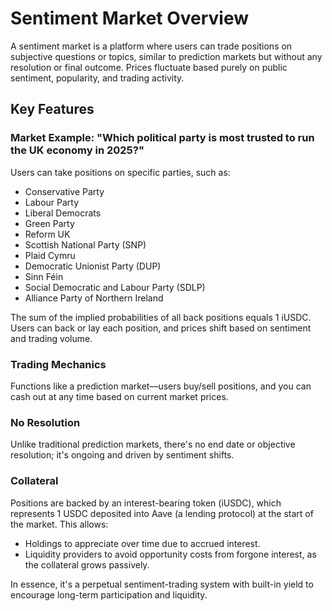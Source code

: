 # Sentiment Market Overview

A sentiment market is a platform where users can trade positions on subjective questions or topics, similar to prediction markets but without any resolution or final outcome. Prices fluctuate based purely on public sentiment, popularity, and trading activity.

## Key Features

### Market Example: "Which political party is most trusted to run the UK economy in 2025?"
Users can take positions on specific parties, such as:

- Conservative Party
- Labour Party
- Liberal Democrats
- Green Party
- Reform UK
- Scottish National Party (SNP)
- Plaid Cymru
- Democratic Unionist Party (DUP)
- Sinn Féin
- Social Democratic and Labour Party (SDLP)
- Alliance Party of Northern Ireland

The sum of the implied probabilities of all back positions equals 1 iUSDC. Users can back or lay each position, and prices shift based on sentiment and trading volume.

### Trading Mechanics
Functions like a prediction market—users buy/sell positions, and you can cash out at any time based on current market prices.

### No Resolution
Unlike traditional prediction markets, there's no end date or objective resolution; it's ongoing and driven by sentiment shifts.

### Collateral
Positions are backed by an interest-bearing token (iUSDC), which represents 1 USDC deposited into Aave (a lending protocol) at the start of the market. This allows:

- Holdings to appreciate over time due to accrued interest.
- Liquidity providers to avoid opportunity costs from forgone interest, as the collateral grows passively.

In essence, it's a perpetual sentiment-trading system with built-in yield to encourage long-term participation and liquidity.
